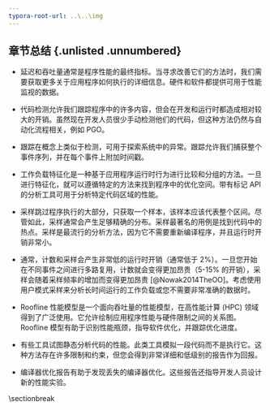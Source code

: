 ```yaml
---
typora-root-url: ..\..\img
---
```


## 章节总结 {.unlisted .unnumbered}

* 延迟和吞吐量通常是程序性能的最终指标。当寻求改善它们的方法时，我们需要获取更多关于应用程序如何执行的详细信息。硬件和软件都提供可用于性能监视的数据。

* 代码检测允许我们跟踪程序中的许多内容，但会在开发和运行时都造成相对较大的开销。虽然现在开发人员很少手动检测他们的代码，但这种方法仍然与自动化流程相关，例如 PGO。

* 跟踪在概念上类似于检测，可用于探索系统中的异常。跟踪允许我们捕获整个事件序列，并在每个事件上附加时间戳。

* 工作负载特征化是一种基于应用程序运行时行为进行比较和分组的方法。一旦进行特征化，就可以遵循特定的方法来找到程序中的优化空间。带有标记 API 的分析工具可用于分析特定代码区域的性能。

* 采样跳过程序执行的大部分，只获取一个样本，该样本应该代表整个区间。尽管如此，采样通常会产生足够精确的分布。采样最著名的用例是找到代码中的热点。采样是最流行的分析方法，因为它不需要重新编译程序，并且运行时开销非常小。

* 通常，计数和采样会产生非常低的运行时开销（通常低于 2%）。一旦您开始在不同事件之间进行多路复用，计数就会变得更加昂贵（5-15% 的开销），采样会随着采样频率的增加而变得更加昂贵 [@Nowak2014TheOO]。考虑使用用户模式采样来分析长时间运行的工作负载或您不需要非常准确的数据时。

* Roofline 性能模型是一个面向吞吐量的性能模型，在高性能计算 (HPC) 领域得到了广泛使用。它允许绘制应用程序性能与硬件限制之间的关系图。Roofline 模型有助于识别性能瓶颈，指导软件优化，并跟踪优化进度。

* 有些工具试图静态分析代码的性能。此类工具模拟一段代码而不是执行它。这种方法存在许多限制和约束，但您会得到非常详细和低级别的报告作为回报。

* 编译器优化报告有助于发现丢失的编译器优化。这些报告还指导开发人员设计新的性能实验。


\sectionbreak
